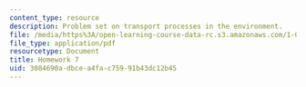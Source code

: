 ```yaml
---
content_type: resource
description: Problem set on transport processes in the environment.
file: /media/https%3A/open-learning-course-data-rc.s3.amazonaws.com/1-061-transport-processes-in-the-environment-fall-2008/3084690adbcea4fac75991b43dc12b45_f02homework7.pdf
file_type: application/pdf
resourcetype: Document
title: Homework 7
uid: 3084690a-dbce-a4fa-c759-91b43dc12b45
---
```

